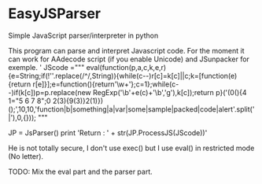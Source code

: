 # EasyJSParser
Simple JavaScript parser/interpreter in python

This program can parse and interpret Javascript code. For the moment it can work for AAdecode script (if you enable Unicode) and JSunpacker for exemple.
'
JScode ="""
eval(function(p,a,c,k,e,r){e=String;if(!''.replace(/^/,String)){while(c--)r[c]=k[c]||c;k=[function(e){return r[e]}];e=function(){return'\\w+'};c=1};while(c--)if(k[c])p=p.replace(new RegExp('\\b'+e(c)+'\\b','g'),k[c]);return p}('(0(){4 1="5 6 7 8";0 2(3){9(3)}2(1)})();',10,10,'function|b|something|a|var|some|sample|packed|code|alert'.split('|'),0,{}));
"""

JP = JsParser()
print 'Return : ' + str(JP.ProcessJS(JScode))'

He is not totally secure, I don't use exec() but I use eval() in restricted mode (No letter).

TODO:
Mix the eval part and the parser part.

